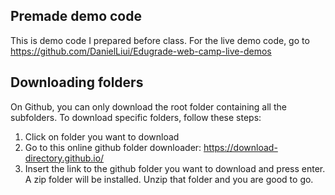 ## Premade demo code
This is demo code I prepared before class. For the live demo code, go to https://github.com/DanielLiui/Edugrade-web-camp-live-demos



## Downloading folders
On Github, you can only download the root folder containing all the subfolders. 
To download specific folders, follow these steps:

1. Click on folder you want to download
2. Go to this online github folder downloader: https://download-directory.github.io/
3. Insert the link to the github folder you want to download and press enter.
   A zip folder will be installed. Unzip that folder and you are good to go.
